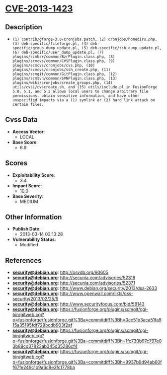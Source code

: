 
# [CVE-2013-1423](https://cve.mitre.org/cgi-bin/cvename.cgi?name=CVE-2013-1423)

## Description

- `(1) contrib/gforge-3.0-cronjobs.patch, (2) cronjobs/homedirs.php, (3) deb-specific/fileforge.pl, (4) deb-specific/group_dump_update.pl, (5) deb-specific/ssh_dump_update.pl, (6) deb-specific/user_dump_update.pl, (7) plugins/scmbzr/common/BzrPlugin.class.php, (8) plugins/scmcvs/common/CVSPlugin.class.php, (9) plugins/scmcvs/cronjobs/cvs.php, (10) plugins/scmcvs/cronjobs/ssh_create.php, (11) plugins/scmgit/common/GitPlugin.class.php, (12) plugins/scmsvn/common/SVNPlugin.class.php, (13) plugins/wiki/cronjobs/create_groups.php, (14) utils/cvs1/cvscreate.sh, and (15) utils/include.pl in FusionForge 5.0, 5.1, and 5.2 allows local users to change arbitrary file permissions, obtain sensitive information, and have other unspecified impacts via a (1) symlink or (2) hard link attack on certain files.`

## Cvss Data

- **Access Vector**:
  - LOCAL
- **Base Score**:
  - 6.9

## Scores

- **Exploitability Score**:
  - 3.4
- **Impact Score**:
  - 10.0
- **Base Severity**:
  - MEDIUM

## Other Information

- **Publish Date**:
  - 2013-03-14 03:13:28
- **Vulnerability Status**:
  - Modified

## References

- **security@debian.org**: http://osvdb.org/90605
- **security@debian.org**: http://secunia.com/advisories/52318
- **security@debian.org**: http://secunia.com/advisories/52371
- **security@debian.org**: http://www.debian.org/security/2013/dsa-2633
- **security@debian.org**: http://www.openwall.com/lists/oss-security/2013/02/25/5
- **security@debian.org**: http://www.securityfocus.com/bid/58143
- **security@debian.org**: https://fusionforge.org/plugins/scmgit/cgi-bin/gitweb.cgi?p=fusionforge/fusionforge.git%3Ba=commitdiff%3Bh=0cc51b3aca51fa915a35195fdf729bcdb903f2af
- **security@debian.org**: https://fusionforge.org/plugins/scmgit/cgi-bin/gitweb.cgi?p=fusionforge/fusionforge.git%3Ba=commitdiff%3Bh=1fc730b97c797e03b89cd37823ab345d35286cf4
- **security@debian.org**: https://fusionforge.org/plugins/scmgit/cgi-bin/gitweb.cgi?p=fusionforge/fusionforge.git%3Ba=commitdiff%3Bh=9937b9d94ab60ff67fe249c1b9a6c8e3fc1778ba
